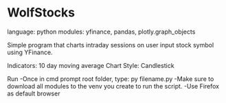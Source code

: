 # WolfStocks

language: python
modules: yfinance, pandas, plotly.graph_objects 



Simple program that charts intraday sessions on user input stock symbol using YFinance. 

Indicators:  10 day moving average 
Chart Style: Candlestick 

Run 
-Once in cmd prompt root folder, type:  py filename.py 
-Make sure to download all modules to the venv you create to run the script. 
-Use Firefox as default browser 





